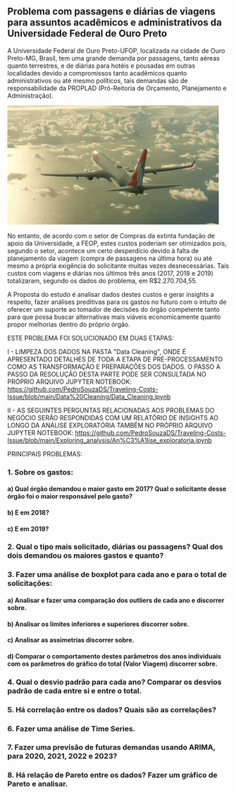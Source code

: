 ## Problema com passagens e diárias de viagens para assuntos acadêmicos e administrativos da Universidade Federal de Ouro Preto

A Universidade Federal de Ouro Preto-UFOP, localizada na cidade de Ouro Preto-MG, Brasil, tem uma grande demanda por passagens, tanto aéreas quanto terrestres, e de diárias para hotéis e pousadas em outras localidades devido a compromissos tanto acadêmicos quanto administrativos ou até mesmo políticos, tais demandas são de responsabilidade da PROPLAD (Pró-Reitoria de Orçamento, Planejamento e Administração). 

![aviao](https://github.com/PedroSouzaDS/Traveling-Costs-Issue/blob/main/aviao.gif)

No entanto, de acordo com o setor  de Compras da extinta fundação de apoio da Universidade, a FEOP, estes custos poderiam ser otimizados pois, segundo o setor, acontece um certo desperdício devido à falta de planejamento da viagem (compra de passagens na última hora) ou até mesmo a própria exigência do solicitante muitas vezes desnecessárias. Tais custos com viagens e diárias nos últimos três anos (2017, 2018 e 2019) totalizaram, segundo os dados do problema, em R$2.270.704,55.

A Proposta do estudo é analisar dados destes custos e gerar insights a respeito, fazer análises preditivas para os gastos no futuro com o intuito de oferecer um suporte ao tomador de decisões do órgão competente tanto para que possa buscar alternativas mais viáveis economicamente quanto propor melhorias dentro do próprio órgão.

ESTE PROBLEMA FOI SOLUCIONADO EM DUAS ETAPAS:

I - LIMPEZA DOS DADOS NA PASTA "Data Cleaning", ONDE É APRESENTADO DETALHES DE TODA A ETAPA DE PRÉ-PROCESSAMENTO COMO AS TRANSFORMAÇÃO E PREPARAÇÕES DOS DADOS. O PASSO A PASSO DA RESOLUÇÃO DESTA PARTE PODE SER CONSULTADA NO PRÓPRIO ARQUIVO JUPYTER NOTEBOOK: 
https://github.com/PedroSouzaDS/Traveling-Costs-Issue/blob/main/Data%20Cleaning/Data_Cleaning.ipynb

II - AS SEGUINTES PERGUNTAS RELACIONADAS AOS PROBLEMAS DO NEGÓCIO SERÃO RESPONDIDAS COM UM RELATÓRIO DE INSIGHTS AO LONGO DA ANÁLISE EXPLORATÓRIA TAMBÉM NO PRÓPRIO ARQUIVO JUPYTER NOTEBOOK:
https://github.com/PedroSouzaDS/Traveling-Costs-Issue/blob/main/Exploring_analysis/An%C3%A1lise_exploratoria.ipynb


PRINCIPAIS PROBLEMAS:

### 1.  Sobre os gastos:

#### a) Qual órgão demandou o maior gasto em 2017? Qual o solicitante desse órgão foi o maior responsável pelo gasto?

#### b) E em 2018?

#### c) E em 2019?

### 2.  Qual o tipo mais solicitado, diárias ou passagens? Qual dos dois demandou os maiores gastos e quanto?

### 3.  Fazer uma análise de boxplot para cada ano e para o total de solicitações:

#### a) Analisar e fazer uma comparação dos outliers de cada ano e discorrer sobre.

#### b) Analisar os limites inferiores e superiores discorrer sobre.

#### c) Analisar as assimetrias discorrer sobre.

#### d) Comparar o comportamento destes parâmetros dos anos individuais com os parâmetros do gráfico do total (Valor Viagem) discorrer sobre. 
    
### 4.  Qual o desvio padrão para cada ano? Comparar os desvios padrão de cada entre si e entre o total.
    
### 5.  Há correlação entre os dados? Quais são as correlações?
    
### 6.  Fazer uma análise de Time Series. 
    
### 7.  Fazer uma previsão de futuras demandas usando ARIMA, para 2020, 2021, 2022 e 2023? 

### 8. Há relação de Pareto entre os dados? Fazer um gráfico de Pareto e analisar.
